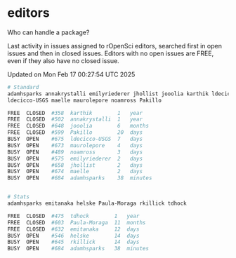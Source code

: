 # editors

Who can handle a package?

Last activity in issues assigned to rOpenSci editors, searched first in open
issues and then in closed issues. Editors with no open issues are FREE, even if
they also have no closed issue.


Updated on Mon Feb 17 00:27:54 UTC 2025

```bash
# Standard
adamhsparks annakrystalli emilyriederer jhollist jooolia karthik ldecicco
ldecicco-USGS maelle maurolepore noamross Pakillo

FREE  CLOSED  #358  karthik        1   year
FREE  CLOSED  #502  annakrystalli  1   year
FREE  CLOSED  #648  jooolia        6   months
FREE  CLOSED  #599  Pakillo        20  days
BUSY  OPEN    #675  ldecicco-USGS  7   days
BUSY  OPEN    #673  maurolepore    4   days
BUSY  OPEN    #489  noamross       3   days
BUSY  OPEN    #575  emilyriederer  2   days
BUSY  OPEN    #658  jhollist       2   days
BUSY  OPEN    #674  maelle         2   days
BUSY  OPEN    #684  adamhsparks    38  minutes


# Stats
adamhsparks emitanaka helske Paula-Moraga rkillick tdhock

FREE  CLOSED  #475  tdhock        1   year
FREE  CLOSED  #603  Paula-Moraga  11  months
FREE  CLOSED  #632  emitanaka     12  days
BUSY  OPEN    #546  helske        14  days
BUSY  OPEN    #645  rkillick      14  days
BUSY  OPEN    #684  adamhsparks   38  minutes
```
